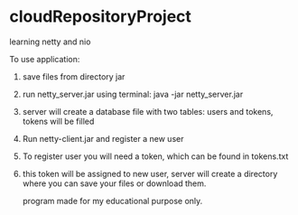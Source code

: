 # cloudRepositoryProject
learning netty and nio

To use application:
1) save files from directory jar
2) run netty_server.jar using terminal:
java -jar netty_server.jar
3) server will create a database file with two tables: users and tokens,
tokens will be filled
4) Run netty-client.jar and register a new user
5) To register user you will need a token, which can be found 
in tokens.txt
6) this token will be assigned to new user, server will create a directory
where you can save your files or download them.

   program made for my educational purpose only.
